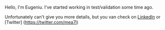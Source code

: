 Hello, I'm Eugeniu. I've started working in test/validation some time ago.

Unfortunately can't give you more details, but you van check on [LinkedIn](https://www.linkedin.com/in/emunteanu/) or [Twitter] (https://twitter.com/mea7l)
